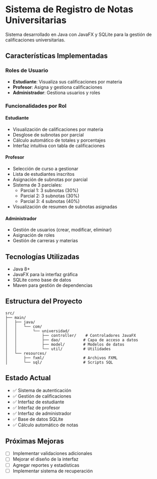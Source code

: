 # Sistema de Registro de Notas Universitarias

Sistema desarrollado en Java con JavaFX y SQLite para la gestión de calificaciones universitarias.

## Características Implementadas

### Roles de Usuario
- **Estudiante**: Visualiza sus calificaciones por materia
- **Profesor**: Asigna y gestiona calificaciones
- **Administrador**: Gestiona usuarios y roles

### Funcionalidades por Rol

#### Estudiante
- Visualización de calificaciones por materia
- Desglose de subnotas por parcial
- Cálculo automático de totales y porcentajes
- Interfaz intuitiva con tabla de calificaciones

#### Profesor
- Selección de curso a gestionar
- Lista de estudiantes inscritos
- Asignación de subnotas por parcial
- Sistema de 3 parciales:
  - Parcial 1: 3 subnotas (30%)
  - Parcial 2: 3 subnotas (30%)
  - Parcial 3: 4 subnotas (40%)
- Visualización de resumen de subnotas asignadas

#### Administrador
- Gestión de usuarios (crear, modificar, eliminar)
- Asignación de roles
- Gestión de carreras y materias

## Tecnologías Utilizadas
- Java 8+
- JavaFX para la interfaz gráfica
- SQLite como base de datos
- Maven para gestión de dependencias

## Estructura del Proyecto
```
src/
├── main/
│   ├── java/
│   │   └── com/
│   │       └── universidad/
│   │           ├── controller/    # Controladores JavaFX
│   │           ├── dao/          # Capa de acceso a datos
│   │           ├── model/        # Modelos de datos
│   │           └── util/         # Utilidades
│   └── resources/
│       ├── fxml/                 # Archivos FXML
│       └── sql/                  # Scripts SQL
```

## Estado Actual
- ✅ Sistema de autenticación
- ✅ Gestión de calificaciones
- ✅ Interfaz de estudiante
- ✅ Interfaz de profesor
- ✅ Interfaz de administrador
- ✅ Base de datos SQLite
- ✅ Cálculo automático de notas

## Próximas Mejoras
- [ ] Implementar validaciones adicionales
- [ ] Mejorar el diseño de la interfaz
- [ ] Agregar reportes y estadísticas
- [ ] Implementar sistema de recuperación 
